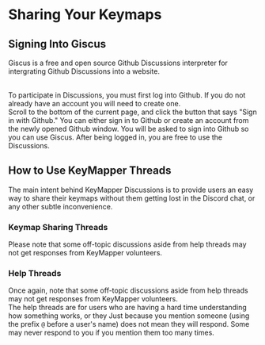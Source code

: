 # Sharing Your Keymaps

## Signing Into Giscus

Giscus is a free and open source Github Discussions interpreter for intergrating Github Discussions into a website.<br><br>

To participate in Discussions, you must first log into Github. If you do not already have an account you will need to create one.<br>
Scroll to the bottom of the current page, and click the button that says "Sign in with Github." You can either sign in to Github or create an account from the newly opened Github window. You will be asked to sign into Github so you can use Giscus. After being logged in, you are free to use the Discussions.


## How to Use KeyMapper Threads
The main intent behind KeyMapper Discussions is to provide users an easy way to share their keymaps without them getting lost in the Discord chat, or any other subtle inconvenience.

### Keymap Sharing Threads
Please note that some off-topic discussions aside from help threads may not get responses from KeyMapper volunteers.<br>

### Help Threads
Once again, note that some off-topic discussions aside from help threads may not get responses from KeyMapper volunteers.<br>
The help threads are for users who are having a hard time understanding how something works, or they
Just because you mention someone (using the prefix ```@``` before a user's name) does not mean they will respond. Some may never respond to you if you mention them too many times.
